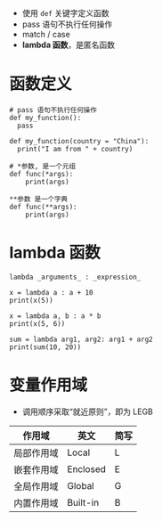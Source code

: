 - 使用 `def` 关键字定义函数
- pass 语句不执行任何操作
- match / case
- **lambda 函数**，是匿名函数

# 函数定义
```
# pass 语句不执行任何操作
def my_function():
  pass

def my_function(country = "China"):
  print("I am from " + country)

# *参数, 是一个元组
def func(*args):
	print(args)

**参数 是一个字典
def func(**args):
	print(args)
```

# lambda 函数
```
lambda _arguments_ : _expression_

x = lambda a : a + 10
print(x(5))

x = lambda a, b : a * b
print(x(5, 6))

sum = lambda arg1, arg2: arg1 + arg2 
print(sum(10, 20))
```

# 变量作用域
- 调用顺序采取“就近原则”，即为 LEGB

| 作用域   | 英文       | 简写 |
|-------|----------|----|
| 局部作用域 | Local    | L  |
| 嵌套作用域 | Enclosed | E  |
| 全局作用域 | Global   | G  |
| 内置作用域 | Built-in | B  |
